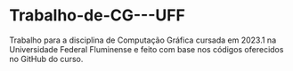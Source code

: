 # Trabalho-de-CG---UFF
Trabalho para a disciplina de Computação Gráfica cursada em 2023.1 na Universidade Federal Fluminense e feito com base nos códigos oferecidos no GitHub do curso.
